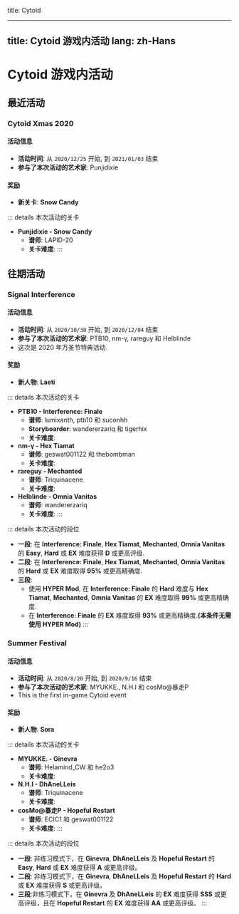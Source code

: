 title: Cytoid 










---
title: Cytoid 游戏内活动
lang: zh-Hans
---
# Cytoid 游戏内活动

## 最近活动

### Cytoid Xmas 2020
#### 活动信息
- **活动时间**: 从 `2020/12/25` 开始, 到 `2021/01/03` 结束
- **参与了本次活动的艺术家**: Punjidixie

#### 奖励
- **新关卡**: **Snow Candy**  

::: details 本次活动的关卡
- **Punjidixie - Snow Candy**
  - **谱师**: LAPID-20
  - **关卡难度**: <CtdDiff type="easy" diff="3"/><CtdDiff type="hard" diff="7"/><CtdDiff type="ex" diff="11"/>
:::

## 往期活动

### Signal Interference
#### 活动信息  
- **活动时间**: 从 `2020/10/30` 开始, 到 `2020/12/04` 结束
- **参与了本次活动的艺术家**: PTB10, nm-γ, rareguy 和 Helblinde
- 这次是 2020 年万圣节特典活动.

#### 奖励
- **新人物**: **Laeti**  

::: details 本次活动的关卡
- **PTB10 - Interference: Finale**
  - **谱师**: lumixanth, ptb10 和 suconhh
  - **Storyboarder**: wandererzariq 和 tigerhix
  - **关卡难度**: <CtdDiff type="easy" diff="10"/><CtdDiff type="hard" diff="14"/><CtdDiff type="ex" diff="16"/>
- **nm-γ - Hex Tiamat**
  - **谱师**: geswat001122 和 thebombman
  - **关卡难度**: <CtdDiff type="easy" diff="6"/><CtdDiff type="hard" diff="13"/><CtdDiff type="ex" diff="15"/>
- **rareguy - Mechanted**
  - **谱师**: Triquinacene
  - **关卡难度**: <CtdDiff type="easy" diff="3"/><CtdDiff type="hard" diff="7"/><CtdDiff type="ex" diff="13"/>
- **Helblinde - Omnia Vanitas**
  - **谱师**: wandererzariq
  - **关卡难度**: <CtdDiff type="easy" diff="4"/><CtdDiff type="hard" diff="8"/><CtdDiff type="ex" diff="13"/>
:::

::: details 本次活动的段位
- **一段**: 在 **Interference: Finale**, **Hex Tiamat**, **Mechanted**, **Omnia Vanitas** 的 **Easy**, **Hard** 或 **EX** 难度获得 **D** 或更高评级.
- **二段**: 在 **Interference: Finale**, **Hex Tiamat**, **Mechanted**, **Omnia Vanitas** 的 **Hard** 或 **EX** 难度取得 **95%** 或更高精确度.
- **三段**:
  - 使用 **HYPER Mod**, 在 **Interference: Finale** 的 **Hard** 难度与 **Hex Tiamat**, **Mechanted**, **Omnia Vanitas** 的 **EX** 难度取得 **99%** 或更高精确度.
  - 在 **Interference: Finale** 的 **EX** 难度取得 **93%** 或更高精确度.**(本条件无需使用 HYPER Mod)**
:::

### Summer Festival
#### 活动信息
- **活动时间**: 从 `2020/8/20` 开始, 到 `2020/9/16` 结束
- **参与了本次活动的艺术家**: MYUKKE., N.H.I 和 cosMo@暴走P
- This is the first in-game Cytoid event

#### 奖励
- **新人物**: **Sora**  

::: details 本次活动的关卡
- **MYUKKE. - Ginevra**
  - **谱师**: Helamind_CW 和 he2o3
  - **关卡难度**: <CtdDiff type="easy" diff="4"/><CtdDiff type="hard" diff="8"/><CtdDiff type="ex" diff="12"/>
- **N.H.I - DhAneLLeis**
  - **谱师**: Triquinacene
  - **关卡难度**: <CtdDiff type="easy" diff="4"/><CtdDiff type="hard" diff="10"/><CtdDiff type="ex" diff="15"/>
- **cosMo@暴走P - Hopeful Restart**
  - **谱师**: ECIC1 和 geswat001122
  - **关卡难度**: <CtdDiff type="easy" diff="8"/><CtdDiff type="hard" diff="13"/><CtdDiff type="ex" diff="16"/>
:::

::: details 本次活动的段位
- **一段**: 非练习模式下，在 **Ginevra**, **DhAneLLeis** 及 **Hopeful Restart** 的 **Easy**, **Hard** 或 **EX** 难度获得 **A** 或更高评级。
- **二段**: 非练习模式下，在 **Ginevra**, **DhAneLLeis** 及 **Hopeful Restart** 的 **Hard** 或 **EX** 难度获得 **S** 或更高评级。
- **三段**:非练习模式下，在 **Ginevra** 及 **DhAneLLeis** 的 **EX** 难度获得 **SSS** 或更高评级，且在 **Hopeful Restart** 的 **EX** 难度获得 **AA** 或更高评级。
:::



<!-- Example

### Event name
#### 活动信息
- **活动时间**: 从 `0000/00/00` 开始, 到 `0000/00/00` 结束
- **参与了本次活动的艺术家**: 

#### 奖励
- **新人物**: **Character_Name**  

::: details 本次活动的关卡
- **Artist - Song_Name**
  - **谱师**: 
  - **Storyboarder**: 
  - **关卡难度**: <CtdDiff type="easy" diff=""/><CtdDiff type="hard" diff=""/><CtdDiff type="ex" diff=""/>
:::

::: details 本次活动的段位
- **Tier 1**: 
- **Tier 2**: 
- **Tier 3**: 
:::

-->
